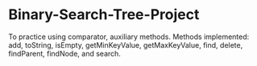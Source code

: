 # Binary-Search-Tree-Project
To practice using comparator, auxiliary methods. Methods implemented: 
add, toString, isEmpty, getMinKeyValue, getMaxKeyValue, find, delete, findParent, findNode, and search. 
